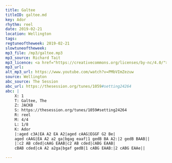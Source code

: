 ```yaml
---
title: Galtee
titleID: galtee.md
key: Ador
rhythm: reel
date: 2019-02-21
location: Wellington
tags:
regtuneoftheweek: 2019-02-21
slowtuneoftheweek:
mp3_file: /mp3/galtee.mp3
mp3_source: Richard Tait
mp3_licence: <a href="https://creativecommons.org/licenses/by-nc/4.0/">CC-BY-NC-4.0</a>
mp3_url:
alt_mp3_url: https://www.youtube.com/watch?v=PMbVImZezuw
source: Wellington
abc_source: The Session
abc_url: https://thesession.org/tunes/1059#setting24264
abc: |
    X: 1
    T: Galtee, The
    Z: JACKB
    S: https://thesession.org/tunes/1059#setting24264
    R: reel
    M: 4/4
    L: 1/8
    K: Ador
    |:aged c3A|EA A2 EA A2|aged cAAG|EGGF G2 Be|
    aged cAAG|EA A2 a2 ga|bgag eaaf|1 gedB BA A2:|2 gedB BAAB||
    |:c2 AB cded|cAAG EAAB|c2 AB cded|cABG EAAB|
    cBAB cded|cA A2 a2ga|bgaf gedB|1 cABG EAAB:|2 cABG EAAe||

---
```

